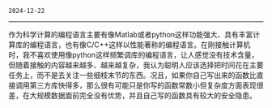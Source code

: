 
`2024-12-22`

---

作为科学计算的编程语言主要有像Matlab或者python这样功能强大、具有丰富计算库的编程语言，也有像C/C++这样以性能著称的编程语言。在刚接触计算机时，我不喜欢使用像python这样频繁调库的编程语言，让人感觉没有技术含量，但随着接触的内容越来越多、越来越复杂，我认为聪明人应该选择把时间花在主要任务上，而不是去关注一些细枝末节的东西。况且，如果你自己写出来的函数比直接调用第三方库快得多，那么很有可能只是你写的函数常数小但复杂度方面表现很差，在大规模数据面前完全没有优势，并且自己写的函数具有较大的安全隐患。
